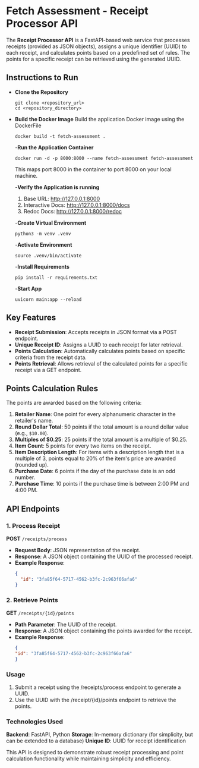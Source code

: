 # Fetch Assessment - Receipt Processor API

The **Receipt Processor API** is a FastAPI-based web service that processes receipts (provided as JSON objects), assigns a unique identifier (UUID) to each receipt, and calculates points based on a predefined set of rules. The points for a specific receipt can be retrieved using the generated UUID.

## Instructions to Run
- **Clone the Repository**
  ```
  git clone <repository_url>
  cd <repository_directory>
  ```

- **Build the Docker Image**
  Build the application Docker image using the DockerFile
  ```
  docker build -t fetch-assessment .
  ```

  -**Run the Application Container**
  ```
  docker run -d -p 8000:8000 --name fetch-assessment fetch-assessment
  ```
  This maps port 8000 in the container to port 8000 on your local machine.

  -**Verify the Application is running**
  1.  Base URL: http://127.0.0.1:8000
  2.  Interactive Docs: http://127.0.0.1:8000/docs
  3.  Redoc Docs: http://127.0.0.1:8000/redoc
 
  -**Create Virtual Environment**
  ```
  python3 -m venv .venv
  ```
  -**Activate Environment**
  ```
  source .venv/bin/activate
  ```
  -**Install Requirements**
  ```
  pip install -r requirements.txt
  ```
  -**Start App**
  ```
  uvicorn main:app --reload
  ```
## Key Features
- **Receipt Submission**: Accepts receipts in JSON format via a POST endpoint.
- **Unique Receipt ID**: Assigns a UUID to each receipt for later retrieval.
- **Points Calculation**: Automatically calculates points based on specific criteria from the receipt data.
- **Points Retrieval**: Allows retrieval of the calculated points for a specific receipt via a GET endpoint.

## Points Calculation Rules
The points are awarded based on the following criteria:
1. **Retailer Name**: One point for every alphanumeric character in the retailer's name.
2. **Round Dollar Total**: 50 points if the total amount is a round dollar value (e.g., `$10.00`).
3. **Multiples of $0.25**: 25 points if the total amount is a multiple of $0.25.
4. **Item Count**: 5 points for every two items on the receipt.
5. **Item Description Length**: For items with a description length that is a multiple of 3, points equal to 20% of the item's price are awarded (rounded up).
6. **Purchase Date**: 6 points if the day of the purchase date is an odd number.
7. **Purchase Time**: 10 points if the purchase time is between 2:00 PM and 4:00 PM.

## API Endpoints

### 1. Process Receipt
**POST** `/receipts/process`

- **Request Body**: JSON representation of the receipt.
- **Response**: A JSON object containing the UUID of the processed receipt.
- **Example Response**:
  ```json
  {
    "id": "3fa85f64-5717-4562-b3fc-2c963f66afa6"
  }

### 2. Retrieve Points
**GET** `/receipts/{id}/points`

- **Path Parameter**: The UUID of the receipt.
- **Response**: A JSON object containing the points awarded for the receipt.
- **Example Response**:
  ```json
  {
  "id": "3fa85f64-5717-4562-b3fc-2c963f66afa6" 
  }

### Usage
1. Submit a receipt using the /receipts/process endpoint to generate a UUID.
2. Use the UUID with the /receipt/{id}/points endpoint to retrieve the points.

### Technologies Used
**Backend**: FastAPI, Python
**Storage**: In-memory dictionary (for simplicity, but can be extended to a database)
**Unique ID**: UUID for receipt identification

This API is designed to demonstrate robust receipt processing and point calculation functionality while maintaining simplicity and efficiency.
